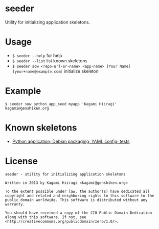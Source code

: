 seeder
======

Utility for initializing application skeletons.

Usage
=====

* `$ seeder --help` for help
* `$ seeder --list` list known skeletons
* `$ seeder sow <repo-url-or-name> <app-name> [Your Name] [your+name@example.com]` initialize skeleton

Example
=======

    $ seeder sow python_app_seed myapp 'Kagami Hiiragi' kagami@genshiken.org

Known skeletons
===============

* [Python application; Debian packaging; YAML config; tests](https://github.com/Kagami/python_app_seed)

License
=======

```
seeder - utility for initializing application skeletons

Written in 2013 by Kagami Hiiragi <kagami@genshiken.org>

To the extent possible under law, the author(s) have dedicated all copyright and related and neighboring rights to this software to the public domain worldwide. This software is distributed without any warranty.

You should have received a copy of the CC0 Public Domain Dedication along with this software. If not, see <http://creativecommons.org/publicdomain/zero/1.0/>.
```
